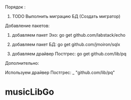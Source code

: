 Порядок :

1. TODO Выполнить миграцию БД (Создать мигратор)



Добавление пакетов:

1. добавляем пакет Эхо:
go get github.com/labstack/echo

2. добавляем пакет БД:
go get github.com/jmoiron/sqlx

3. добавляем драйвер Постгрес:
go get github.com/lib/pq




Дополнительно:

Используем драйвер Постгрес:
_ "github.com/lib/pq"


# musicLibGo

